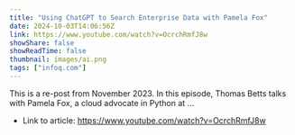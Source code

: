 ```yaml
---
title: "Using ChatGPT to Search Enterprise Data with Pamela Fox"
date: 2024-10-03T14:06:56Z
link: https://www.youtube.com/watch?v=OcrchRmfJ8w
showShare: false
showReadTime: false
thumbnail: images/ai.png
tags: ["infoq.com"]
---
```

This is a re-post from November 2023. In this episode, Thomas Betts talks with Pamela Fox, a cloud advocate in Python at ...

- Link to article: https://www.youtube.com/watch?v=OcrchRmfJ8w